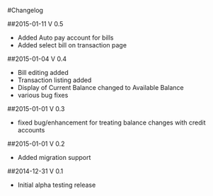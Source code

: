 #Changelog

##2015-01-11 V 0.5
* Added Auto pay account for bills
* Added select bill on transaction page

##2015-01-04 V 0.4
* Bill editing added
* Transaction listing added
* Display of Current Balance changed to Available Balance
* various bug fixes

##2015-01-01 V 0.3
* fixed bug/enhancement for treating balance changes with credit accounts

##2015-01-01 V 0.2
* Added migration support

##2014-12-31 V 0.1
* Initial alpha testing release